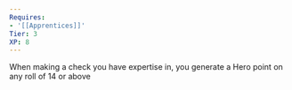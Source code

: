 ```yaml
---
Requires:
- '[[Apprentices]]'
Tier: 3
XP: 8
---
```


When making a check you have expertise in, you generate a Hero point on any roll of 14 or above